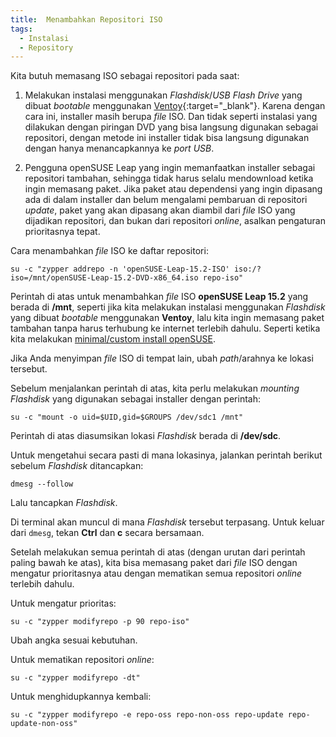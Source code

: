 ```yaml
---
title:  Menambahkan Repositori ISO
tags:
  - Instalasi
  - Repository
---
```


Kita butuh memasang ISO sebagai repositori pada saat:

1. Melakukan instalasi menggunakan *Flashdisk*/*USB Flash Drive* yang dibuat *bootable* menggunakan [Ventoy](https://www.ventoy.net){:target="_blank"}. Karena dengan cara ini, installer masih berupa *file* ISO. Dan tidak seperti instalasi yang dilakukan dengan piringan DVD yang bisa langsung digunakan sebagai repositori, dengan metode ini installer tidak bisa langsung digunakan dengan hanya menancapkannya ke *port USB*.

2. Pengguna openSUSE Leap yang ingin memanfaatkan installer sebagai repositori tambahan, sehingga tidak harus selalu mendownload ketika ingin memasang paket. Jika paket atau dependensi yang ingin dipasang ada di dalam installer dan belum mengalami pembaruan di repositori *update*, paket yang akan dipasang akan diambil dari *file* ISO yang dijadikan repositori, dan bukan dari repositori *online*, asalkan pengaturan prioritasnya tepat.

<!--more-->

Cara menambahkan *file* ISO ke daftar repositori:

`su -c "zypper addrepo -n 'openSUSE-Leap-15.2-ISO' iso:/?iso=/mnt/openSUSE-Leap-15.2-DVD-x86_64.iso repo-iso"`

Perintah di atas untuk menambahkan *file* ISO **openSUSE Leap 15.2** yang berada di **/mnt**, seperti jika kita melakukan instalasi menggunakan *Flashdisk* yang dibuat *bootable* menggunakan **Ventoy**, lalu kita ingin memasang paket tambahan tanpa harus terhubung ke internet terlebih dahulu. Seperti ketika kita melakukan [minimal/custom install openSUSE]({{site.baseurl}}/2020/08/23/minimal-custom-install-opensuse.html).

Jika Anda menyimpan *file* ISO di tempat lain, ubah *path*/arahnya ke lokasi tersebut.

Sebelum menjalankan perintah di atas, kita perlu melakukan *mounting* *Flashdisk* yang digunakan sebagai installer dengan perintah:

`su -c "mount -o uid=$UID,gid=$GROUPS /dev/sdc1 /mnt"`

Perintah di atas diasumsikan lokasi *Flashdisk* berada di **/dev/sdc**.

Untuk mengetahui secara pasti di mana lokasinya, jalankan perintah berikut sebelum *Flashdisk* ditancapkan:

`dmesg --follow`

Lalu tancapkan *Flashdisk*.

Di terminal akan muncul di mana *Flashdisk* tersebut terpasang. Untuk keluar dari `dmesg`, tekan **Ctrl** dan **c** secara bersamaan.

Setelah melakukan semua perintah di atas (dengan urutan dari perintah paling bawah ke atas), kita bisa memasang paket dari *file* ISO dengan mengatur prioritasnya atau dengan mematikan semua repositori *online* terlebih dahulu.

Untuk mengatur prioritas:

`su -c "zypper modifyrepo -p 90 repo-iso"`

Ubah angka sesuai kebutuhan.

Untuk mematikan repositori *online*:

`su -c "zypper modifyrepo -dt"`

Untuk menghidupkannya kembali:

`su -c "zypper modifyrepo -e repo-oss repo-non-oss repo-update repo-update-non-oss"`

